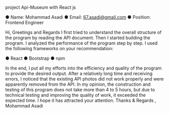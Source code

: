 project Api-Museum with React js

● Name: Mohammad Asadi ● Email: 67.asadi@gmail.com ● Position: Frontend Engineer

Hi, Greetings and Regards I first tried to understand the overall structure of the program by reading the API document. Then I started building the program. I analyzed the performance of the program step by step. I used the following frameworks on your recommendation:

● React ● Bootstrap ● npm

In the end, I put all my efforts into the efficiency and quality of the program to provide the desired output. After a relatively long time and receiving errors, I noticed that the existing API photos did not work properly and were apparently removed from the API. In my opinion, the construction and testing of this program does not take more than 4 to 5 hours, but due to technical testing and improving the quality of work, it exceeded the expected time. I hope it has attracted your attention. Thanks & Regards , Mohammad Asadi
